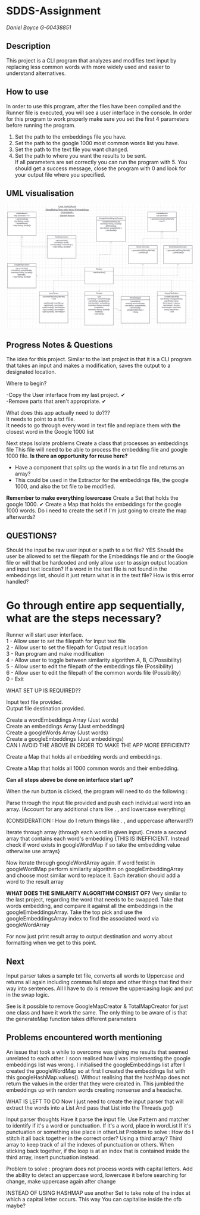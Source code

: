 # SDDS-Assignment 
*Daniel Boyce G-00438851*

## Description
This project is a CLI program that analyzes and modifies text input by replacing less common words with more widely used and easier to understand alternatives. 

## How to use
In order to use this program, after the files have been compiled and the Runner file is executed, you will see a user interface in the console. In order for this program to work properly make sure you set the first 4 parameters before running the program.
1. Set the path to the embeddings file you have. <br/>
2. Set the path to the google 1000 most common words list you have. <br/>
3. Set the path to the text file you want changed. <br/>
4. Set the path to where you want the results to be sent. <br/>
If all parameters are set correctly you can run the program with 5.
You should get a success message, close the program with 0 and look for your output file where you specified.


## UML visualisation
![UML Diagram](./UML.PNG)





## Progress Notes & Questions
The idea for this project. Similar to the last project in that it is a CLI program that takes an input and makes a modification, saves the output to a designated location.

Where to begin?

-Copy the User interface from my last project. ✔ <br/>
-Remove parts that aren't appropriate. ✔

What does this app actually need to do???  <br/>
It needs to point to a txt file. <br/>
It needs to go through every word in text file and replace them with the closest word in the Google 1000 list

Next steps
Isolate problems
Create a class that processes an embeddings file
This file will need to be able to process the embedding file and google 1000 file.
**Is there an opportunity for reuse here?**
- Have a component that splits up the words in a txt file and returns an array?
- This could be used in the Extractor for the embeddings file, the google 1000, and also the txt file to be modified. 

**Remember to make everything lowercase**
Create a Set that holds the google 1000. ✔
Create a Map that holds the embeddings for the google 1000 words.
Do i need to create the set if I'm just going to create the map afterwards?


## QUESTIONS?
Should the input be raw user input or a path to a txt file? YES
Should the user be allowed to set the filepath for the Embeddings file and or the Google file or will that be hardcoded and only allow user to assign output location and input text location?
If a word in the text file is not found in the embeddings list, should it just return what is in the text file? How is this error handled?




# Go through entire app sequentially, what are the steps necessary?

Runner will start user interface. <br/>
1 - Allow user to set the filepath for Input text file <br/>
2 - Allow user to set the filepath for Output result location <br/>
3 - Run program and make modification <br/> 
4 - Allow user to toggle between similarity algorithm A, B, C(Possibility) <br/>
5 - Allow user to edit the filepath of the embeddings file (Possibility) <br/>
6 - Allow user to edit the filepath of the common words file (Possibility) <br/>
0 - Exit <br/>

WHAT SET UP IS REQUIRED?? <br/>

Input text file provided. <br/>
Output file destination provided. <br/>


Create a wordEmbeddings Array (Just words) <br/>
Create an embeddings Array (Just embeddings) <br/>
Create a googleWords Array (Just words) <br/>
Create a googleEmbeddings (Just embeddings) <br/>
CAN I AVOID THE ABOVE IN ORDER TO MAKE THE APP MORE EFFICIENT? <br/>


Create a Map that holds all embedding words and embeddings. <br/>

Create a Map that holds all 1000 common words and their embedding. <br/>

**Can all steps above be done on interface start up?**

When the run button is clicked, the program will need to do the following : <br/>

Parse through the input file provided and push each individual word into an array. (Account for any additional chars like . , and lowercase everything) <br/>

(CONSIDERATION : How do I return things like . , and uppercase afterward?) <br/>

Iterate through array (through each word in given input). Create a second array that contains each word's embedding {THIS IS INEFFICIENT. Instead check if word exists in googleWordMap if so take the embedding value otherwise use arrays} <br/>

Now iterate through googleWordArray again. If word !exist in googleWordMap perform similarity algorithm on googleEmbeddingArray and choose most similar word to replace it. Each iteration should add a word to the result array <br/>

**WHAT DOES THE SIMILARITY ALGORITHM CONSIST OF?** 
Very similar to the last project, regarding the word that needs to be swapped. Take that words embedding, and compare it against all the embeddings in the googleEmbeddingsArray. Take the top pick and use the googleEmbeddingsArray index to find the associated word via googleWordArray

For now just print result array to output destination and worry about formatting when we get to this point. <br/>



## Next
Input parser takes a sample txt file, converts all words to Uppercase and returns all again including commas full stops and other things that find their way into sentences. All I have to do is remove the uppercasing logic and put in the swap logic.

See is it possible to remove GoogleMapCreator & TotalMapCreator for just one class and have it work the same. The only thing to be aware of is that the generateMap function takes different parameters 


 ## Problems encountered worth mentioning

 An issue that took a while to overcome was giving me results that seemed unrelated to each other. I soon realised how I was implementing the google embeddings list was wrong. I initialised the googleEmbeddings list after I created the googleWordMap so at first I created the embeddings list with this googleHashMap.values(). Without realising that the hashMap does not return the values in the order that they were created in. This jumbled the embeddings up with random words creating nonsense and a headache.


 WHAT IS LEFT TO DO
 Now I just need to create the input parser that will extract the words into a List<String>
 And pass that List into the Threads.go()


 Input parser thoughts
 Have it parse the input file.
 Use Pattern and matcher to identify if it's a word or punctuation.
 If it's a word, place in wordList
 If it's punctuation or something else place in otherList
 Problem to solve :
    How do I stitch it all back together in the correct order?
    Using a third array?
    Third array to keep track of all the indexes of punctuation or others.
    When sticking back together, if the loop is at an index that is contained inside the third array, insert punctuation instead.

Problem to solve :
   program does not process words with capital letters.
   Add the ability to detect an uppercase word,
      lowercase it before searching for change,
      make uppercase again after change

INSTEAD OF USING HASHMAP
use another Set to take note of the index at which a capital letter occurs. This way You can capitalise inside the ofb maybe?

